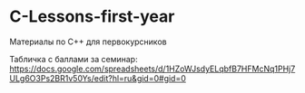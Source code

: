# C-Lessons-first-year
Материалы по C++ для первокурсников

Табличка с баллами за семинар:
https://docs.google.com/spreadsheets/d/1HZoWJsdyELqbfB7HFMcNq1PHj7ULg6O3Ps2BR1v50Ys/edit?hl=ru&gid=0#gid=0
